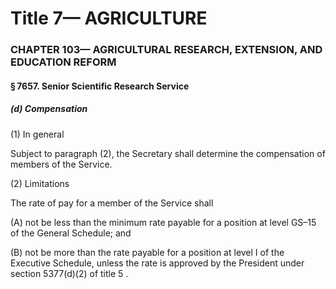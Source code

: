 
# Title 7— AGRICULTURE
### CHAPTER 103— AGRICULTURAL RESEARCH, EXTENSION, AND EDUCATION REFORM
#### § 7657. Senior Scientific Research Service
##### (d) Compensation

(1) In general

Subject to paragraph (2), the Secretary shall determine the compensation of members of the Service.

(2) Limitations

The rate of pay for a member of the Service shall

(A) not be less than the minimum rate payable for a position at level GS–15 of the General Schedule; and

(B) not be more than the rate payable for a position at level I of the Executive Schedule, unless the rate is approved by the President under section 5377(d)(2) of title 5 .
